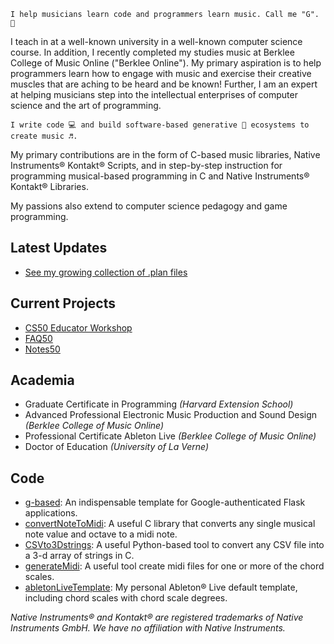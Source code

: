   ```
  I help musicians learn code and programmers learn music. Call me "G". 🦾
  ```

I teach in at a well-known university in a well-known computer science course. In addition, I recently completed my studies music at Berklee College of Music Online ("Berklee Online"). My primary aspiration is to help programmers learn how to engage with music and exercise their creative muscles that are aching to be heard and be known! Further, I am an expert at helping musicians step into the intellectual enterprises of computer science and the art of programming.

  ```
  I write code 💻 and build software-based generative 🎲 ecosystems to create music ♬.
  ```

My primary contributions are in the form of C-based music libraries, Native Instruments®️ Kontakt®️ Scripts, and in step-by-step instruction for programming musical-based programming in C and Native Instruments®️ Kontakt®️ Libraries.

My passions also extend to computer science pedagogy and game programming.

## Latest Updates
* [See my growing collection of .plan files](https://github.com/guyewhite/.plan)

## Current Projects
* [CS50 Educator Workshop](https://cs50.harvard.edu/workshop)
* [FAQ50](https://cs50.harvard.edu/x/faqs)
* [Notes50](https://cs50.harvard.edu/x/2025/notes/3/)

## Academia
* Graduate Certificate in Programming *(Harvard Extension School)*
* Advanced Professional Electronic Music Production and Sound Design *(Berklee College of Music Online)*
* Professional Certificate Ableton Live *(Berklee College of Music Online)*
* Doctor of Education *(University of La Verne)*

## Code
* [g-based](https://github.com/guyewhite/g-based): An indispensable template for Google-authenticated Flask applications.
* [convertNoteToMidi](https://github.com/guyewhite/convertNoteToMidi): A useful C library that converts any single musical note value and octave to a midi note.
* [CSVto3Dstrings](https://github.com/guyewhite/CSVto3Dstrings): A useful Python-based tool to convert any CSV file into a 3-d array of strings in C.
* [generateMidi](https://github.com/guyewhite/generateMidi): A useful tool create midi files for one or more of the chord scales.
* [abletonLiveTemplate](https://github.com/guyewhite/abletonlivetemplate): My personal Ableton® Live default template, including chord scales with chord scale degrees.

*Native Instruments®️ and Kontakt®️ are registered trademarks of Native Instruments GmbH. We have no affiliation with Native Instruments.*
